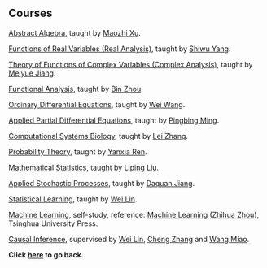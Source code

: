 ## Courses

[Abstract Algebra](https://wqgcx.github.io/courses/Abstract_Algebra.pdf), taught by [Maozhi Xu](https://www.math.pku.edu.cn/jsdw/js_20180628175159671361/x_20180628175159671361/69981.htm).

[Functions of Real Variables (Real Analysis)](https://wqgcx.github.io/courses/Functions_of_Real_Variables.pdf), taught by [Shiwu Yang](https://bicmr.pku.edu.cn/~shiwuyang/).

[Theory of Functions of Complex Variables (Complex Analysis)](https://wqgcx.github.io/courses/complex_analysis.pdf), taught by [Meiyue Jiang](https://www.math.pku.edu.cn/jsdw/js_20180628175159671361/j_20180628175159671361/69929.htm).

[Functional Analysis](https://wqgcx.github.io/courses/Functional_Analysis.pdf), taught by [Bin Zhou](https://www.math.pku.edu.cn/teachers/bzhou/index.htm).

[Ordinary Differential Equations](https://wqgcx.github.io/courses/ode.pdf), taught by [Wei Wang](https://www.math.pku.edu.cn/jsdw/js_20180628175159671361/w_20180628175159671361/69973.htm).

[Applied Partial Differential Equations](https://wqgcx.github.io/courses/apde.pdf), taught by [Pingbing Ming](http://sourcedb.amss.cas.cn/zw/zjrck/jcqn/201511/t20151110_4456639.html).

[Computational Systems Biology](https://wqgcx.github.io/courses/CSB.pdf), taught by [Lei Zhang](https://bicmr.pku.edu.cn/~zhanglei/).

[Probability Theory](https://wqgcx.github.io/courses/probability_theory.pdf), taught by [Yanxia Ren](https://www.math.pku.edu.cn/teachers/renyx/index.htm).

[Mathematical Statistics](https://wqgcx.github.io/courses/mathematical_statistics.pdf), taught by [Liping Liu](https://www.math.pku.edu.cn/jsdw/js_20180628175159671361/l_20180628175159671361/69938.htm).

[Applied Stochastic Processes](https://wqgcx.github.io/courses/Applied_Stochastic_Processes.pdf), taught by [Daquan Jiang](https://www.math.pku.edu.cn/jsdw/js_20180628175159671361/j_20180628175159671361/69928.htm).

[Statistical Learning](https://wqgcx.github.io/courses/statistical_learning.pdf), taught by [Wei Lin](https://www.math.pku.edu.cn/teachers/linw/).

[Machine Learning](https://wqgcx.github.io/courses/ml.pdf), self-study, reference: [Machine Learning (Zhihua Zhou)](https://baike.baidu.com/item/%E6%9C%BA%E5%99%A8%E5%AD%A6%E4%B9%A0/23613024?fr=aladdin), Tsinghua University Press.

[Causal Inference](https://wqgcx.github.io/courses/causal_inference.pdf), supervised by [Wei Lin](https://www.math.pku.edu.cn/teachers/linw/), [Cheng Zhang](https://zcrabbit.github.io/) and [Wang Miao](https://www.math.pku.edu.cn/teachers/mwfy/).

**Click [here](https://wqgcx.github.io/) to go back.**
